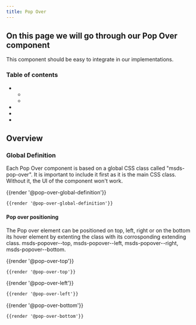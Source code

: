 ```yaml
---
title: Pop Over
---
```


## On this page we will go through our Pop Over component 

This component should be easy to integrate in our implementations. 

### Table of contents
<div class="row">
    <div class="col-4">
      <ul class="document__unordered-list">
            <li class="document__unordered-list-item"> 
                 <!-- <a class="msds-link" href="#overview">Overview</a> -->
                <ul class="document__unordered-list">
                      <li class="document__unordered-list-item">
                        <!-- <a class="msds-link" href="#global-definition">Global Definition</a> -->
                      </li>
                      <li class="document__unordered-list-item">
                        <!-- <a class="msds-link" href="#sizes">Sizes</a> -->
                      </li>
                </ul>
            </li>
            <li class="document__unordered-list-item">
                 <!-- <a class="msds-link" href="#features">Features</a> -->
            </li>
            <li class="document__unordered-list-item">
                  <!-- <a class="msds-link" href="#light-version">Light version</a> -->
            </li>
            <li class="document__unordered-list-item">
                  <!-- <a class="msds-link" href="#dark-version">Dark version</a> -->
            </li>
        </ul>      
    </div>    
</div>

## Overview
### Global Definition
Each Pop Over component is based on a global CSS class called "msds-pop-over". It is important to include it first as it is the main CSS class. Without it, the UI of the component won't work. 

<div class="element-preview">
  <div class="element-preview__inner">{{render '@pop-over-global-definition'}}</div>
</div>

```html
{{render '@pop-over-global-definition'}}
```
#### Pop over positioning
The Pop over element can be positioned on top, left, right or on the bottom its hover element by extenting the class with its corrosponding extending class.  msds-popover--top, msds-popover--left, msds-popover--right, msds-popover--bottom. 

<div class="element-preview">
  <div class="element-preview__inner">{{render '@pop-over-top'}}</div>
</div>

```html
{{render '@pop-over-top'}}
```

<div class="element-preview d-flex flex-row-reverse">
  <div class="element-preview__inner">{{render '@pop-over-left'}}</div>
</div>

```html
{{render '@pop-over-left'}}
```

<div class="element-preview">
  <div class="element-preview__inner">{{render '@pop-over-bottom'}}</div>
</div>

```html
{{render '@pop-over-bottom'}}
```